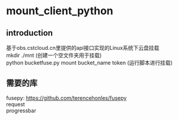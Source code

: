 mount_client_python
=====
introduction
-----
基于obs.cstcloud.cn里提供的api接口实现的Linux系统下云盘挂载<br>
    mkdir ./mnt  (创建一个空文件夹用于挂载)<br>
    python bucketfuse.py mount bucket_name token  (运行脚本进行挂载)<br>
    
需要的库
-----
fusepy: https://github.com/terencehonles/fusepy <br>
request <br>
progressbar <br>
